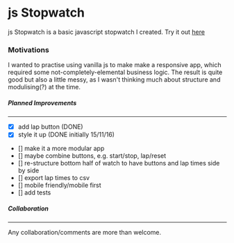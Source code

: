 # js Stopwatch

js Stopwatch is a basic javascript stopwatch I created.
Try it out [here](https://mattlub.github.io/js-stopwatch/)


### Motivations
I wanted to practise using vanilla js to make make a responsive app, which required some not-completely-elemental
business logic. The result is quite good but also a little messy, as I wasn't thinking much about structure 
and modulising(?) at the time.


##### Planned Improvements
-------------------
- [x] add lap button (DONE)
- [x] style it up (DONE initially 15/11/16)
- [] make it a more modular app
- [] maybe combine buttons, e.g. start/stop, lap/reset
- [] re-structure bottom half of watch to have buttons and lap times side by side
- [] export lap times to csv
- [] mobile friendly/mobile first
- [] add tests 

##### Collaboration
-------------------
Any collaboration/comments are more than welcome.